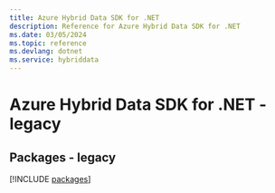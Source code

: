 ```yaml
---
title: Azure Hybrid Data SDK for .NET
description: Reference for Azure Hybrid Data SDK for .NET
ms.date: 03/05/2024
ms.topic: reference
ms.devlang: dotnet
ms.service: hybriddata
---
```

# Azure Hybrid Data SDK for .NET - legacy
## Packages - legacy
[!INCLUDE [packages](hybrid-data-index.md)]